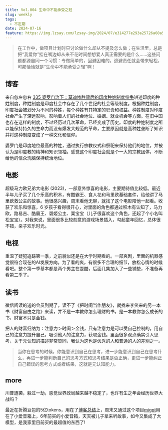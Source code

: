 ```yaml
---
title: Vol.004 生命中不能承受之轻
slug: weekly
tags:
  - 不定期
date: 2024-07-16
feature: https://img.lzsay.com/lzsay-img/2024/07/e314277e293a25726a60a58690c82cf5.png
---
```

> 在工作中，做项目计划时只讨论做什么却从不提及怎么做；在生活里，总是把“我爱你”挂在嘴边却从来不花时间想想爱人真正需要的是什么……这些问题都源自同一个习惯：专做简单的，回避困难的。逃避责任就会带来轻松，可那恰恰就是“生命中不能承受之轻”啊！

<!--more-->
## 博客

来自忽左忽右 [335 婆罗门治下：莫迪惨胜背后的印度种姓制度纷争](https://www.xiaoyuzhoufm.com/episode/6683d7a6077b88831bb7a40e)讲述印度的种姓制度，种姓制度是印度社会中存在了几个世纪的社会等级制度。根据种姓制度，印度社会被划分为不同的种姓，每个种姓有其特定的职责和权益。种姓制度对印度社会产生了深远影响，影响着人们的社会地位、婚姻、就业机会等方面。在旧中国也存在这样的制度，不过经历过几次革命，已经变成了历史。印度的种姓制度之所以能保持持久的生命力而没有爆发大规范的革命，主要原因就是高种姓垄断了知识并将这种制度变成了一种文化和信仰。

婆罗门是印度地位最高的种姓，通过执行宗教仪式和祭祀来保持他们的地位，并被认为是印度教的精神和知识领袖。感觉这个印度社会就是个一大的宗教团体，不断给他的信众洗脑保持统治地位。



## 电影

超级马力欧兄弟大电影 (2023)，一部意外惊喜的电影，主要期待值比较低。最近半年儿子买了几个乐高的积木，有酷霸王、食人花和马里欧基础套件，给他讲了马里欧救公主的故事。他很感兴趣，周末看他无聊，就找了这个电影陪他一起看。收获了欢乐和惊喜，6 岁孩子看得很开心，对里面的角色都通过积木有认知了，马力欧，路易吉、酷霸王、碧姬公主、栗宝宝（儿子很喜欢这个角色，还起了个小名叫松宝宝）。对我来说，里面很多比较刻意的游戏场景插入，勾起童年回忆，总体很不错，亲子欢乐时光。



## 电视

重温了疑犯追踪第一季，之前貌似还是在大学时期看的。一部爽剧，里面的机器感觉很符合现在的AI发展方向。为了看的爽，有很多不合理的细节，放松心情的时候看吧。整个第一季基本都是两个男主在耍酷，后面几集加入了一些铺垫，不准备再看第二季了。



## 读书

微信阅读的送的会员到期了，读不了《把时间当作朋友》，就找来李笑来的另一本书《财富自由之路》来读，并不是一本教你怎么理财的书，是一本教你怎么成长的书，财富不只是金钱。

把人的财富归纳为：注意力＞时间＞金钱，只有注意力是可以受自己控制的，用自己的注意力提升自己，吸引他人的注意力，获取金钱。里面很多观点确实引人思考，关于元认知的描述非常赞同，我认为这也是优秀的人和普通的人的差别之一。

> 当你在思考的时候，你能意识到自己在思考，进一步能意识到自己在思考什么，再进一步能判断自己的思考方式和思考结果是否正确，更进一步能纠正自己错误的思考方式或者结果，这就是元认知能力。



## more

川普遭袭，躲过一劫，感觉世界政局越来越不稳定了，也许有生之年会经历世界大战吗？

最近在折腾豆包的5亿tokens，用在了[博客总结](https://lzsay.com/doubao-ai/)上，周末又通过这个项目[migpt](https://github.com/idootop/mi-gpt?tab=readme-ov-file)用在了小爱音箱上，6年前买的小爱音箱，天天被儿子拿来听故事，如今又集成了大模型，是我家里目前买的最超值的东西了!
